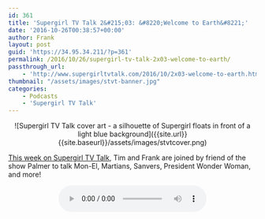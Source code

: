```yaml
---
id: 361
title: 'Supergirl TV Talk 2&#215;03: &#8220;Welcome to Earth&#8221;'
date: '2016-10-26T00:38:57+00:00'
author: Frank
layout: post
guid: 'https://34.95.34.211/?p=361'
permalink: /2016/10/26/supergirl-tv-talk-2x03-welcome-to-earth/
passthrough_url:
    - 'http://www.supergirltvtalk.com/2016/10/2x03-welcome-to-earth.html'
thumbnail: "/assets/images/stvt-banner.jpg"
categories:
    - Podcasts
    - 'Supergirl TV Talk'
---
```


<div markdown="1" style="text-align: center;">
![Supergirl TV Talk cover art - a silhouette of Supergirl floats in front of a light blue background]({{site.url}}{{site.baseurl}}/assets/images/stvtcover.png)
</div>

[This week on Supergirl TV Talk](http://www.supergirltvtalk.com/2016/10/2x03-welcome-to-earth.html), Tim and Frank are joined by friend of the show Palmer to talk Mon-El, Martians, Sanvers, President Wonder Woman, and more!

<div markdown="1" style="text-align: center;">
<audio controls>
  <source src="http://www.podtrac.com/pts/redirect.mp3/archive.org/download/STVT2x03/STVT2x03.mp3" type="audio/mpeg">
  Your browser does not support the audio element.
</audio>
</div>